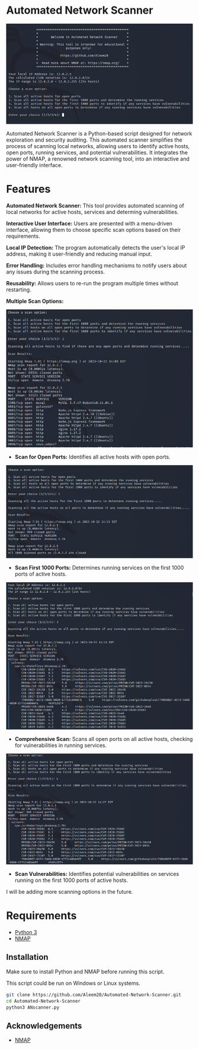 


# Automated Network Scanner
![GitHub Logo](https://github.com/Aleem20/Automated-Network-Scanner/blob/main/images/main.PNG)

Automated Network Scanner is a Python-based script designed for network exploration and security auditing. This automated scanner simplifies the process of scanning local networks, allowing users to identify active hosts, open ports, running services, and potential vulnerabilities. It integrates the power of NMAP, a renowned network scanning tool, into an interactive and user-friendly interface.

# Features


**Automated Network Scanner:** This tool provides automated scanning of local networks for active hosts, services and determing vulnerabilities.

 **Interactive User Interface:** Users are presented with a menu-driven interface, allowing them to choose specific scan options based on their requirements.

**Local IP Detection:** The program automatically detects the user's local IP address, making it user-friendly and reducing manual input.

**Error Handling:** Includes error handling mechanisms to notify users about any issues during the scanning process.

**Reusability:** Allows users to re-run the program multiple times without restarting.

**Multiple Scan Options:**

![GitHub Logo](https://github.com/Aleem20/Automated-Network-Scanner/blob/main/images/sn1.PNG)
- **Scan for Open Ports:** Identifies all active hosts with open ports.

 
 ![GitHub Logo](https://github.com/Aleem20/Automated-Network-Scanner/blob/main/images/sn2.PNG)

- **Scan First 1000 Ports:** Determines running services on the first 1000 ports of active hosts.

  
![GitHub Logo](https://github.com/Aleem20/Automated-Network-Scanner/blob/main/images/sn3.PNG)
- **Comprehensive Scan:** Scans all open ports on all active hosts, checking for vulnerabilities in running services.


![GitHub Logo](https://github.com/Aleem20/Automated-Network-Scanner/blob/main/images/sn4.PNG)
- **Scan Vulnerabilities:** Identifies potential vulnerabilities on services running on the first 1000 ports of active hosts.

I will be adding more scanning options in the future.
# Requirements
- [Python 3](https://www.python.org/)
-  [NMAP](https://nmap.org/)




## Installation

Make sure to install Python and NMAP before running this script.

This script could be run on Windows or Linux systems. 
```bash
git clone https://github.com/Aleem20/Automated-Network-Scanner.git
cd Automated-Network-Scanner
python3 ANscanner.py
```
    
## Acknowledgements

 - [NMAP](https://nmap.org/)


